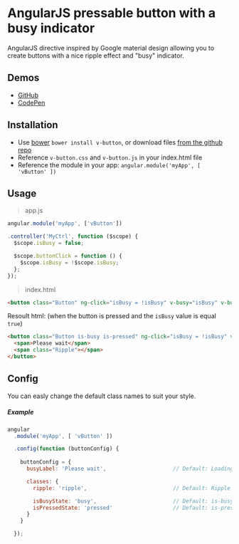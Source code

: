 # AngularJS pressable button with a busy indicator

AngularJS directive inspired by Google material design allowing you to create buttons with a nice ripple effect and "busy" indicator.


## Demos

  - [GitHub](http://lukaszwatroba.github.io/v-button)
  - [CodePen](http://codepen.io/LukaszWatroba/pen/YPNvpX)


## Installation

  - Use [bower](http://bower.io/) `bower install v-button`, or download files [from the github repo](./dist)
  - Reference `v-button.css` and `v-button.js` in your index.html file
  - Reference the module in your app: `angular.module('myApp', [ 'vButton' ])`


## Usage

> app.js

```javascript
angular.module('myApp', ['vButton'])

.controller('MyCtrl', function ($scope) {
  $scope.isBusy = false;

  $scope.buttonClick = function () {
    $scope.isBusy = !$scope.isBusy;
  };
});
```

> index.html

```html
<button class="Button" ng-click="isBusy = !isBusy" v-busy="isBusy" v-busy-label="Please wait" v-pressable>Busy Button</button>
```

Resoult html: (when the button is pressed and the `isBusy` value is equal `true`)

```html
<button class="Button is-busy is-pressed" ng-click="isBusy = !isBusy" v-busy="isBusy" v-busy-label="Please wait" v-pressable>
  <span>Please wait</span>
  <span class="Ripple"></span>
</button>
```


## Config

You can easly change the default class names to suit your style.


##### Example

```js
angular
  .module('myApp', [ 'vButton' ])

  .config(function (buttonConfig) {
    
    buttonConfig = {
      busyLabel: 'Please wait',                     // Default: Loading

      classes: {
        ripple: 'ripple',                           // Default: Ripple

        isBusyState: 'busy',                        // Default: is-busy
        isPressedState: 'pressed'                   // Default: is-pressed
      }
    }

  });
```
